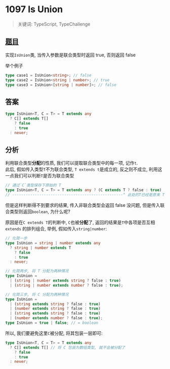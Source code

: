 # 1097 Is Union

> 关键词: TypeScript, TypeChallenge

## [题目](https://github.com/type-challenges/type-challenges/blob/master/questions/1097-medium-isunion/README.md)

实现`IsUnion`类, 当传入参数是联合类型时返回 true, 否则返回 false

举个例子

```ts
type case1 = IsUnion<string>; // false
type case2 = IsUnion<string | number>; // true
type case3 = IsUnion<[string | number]>; // false
```

## 答案

```ts
type IsUnion<T, C = T> = T extends any
  ? C[] extends T[]
    ? false
    : true
  : never;
```

## 分析

利用联合类型**分配**的性质, 我们可以提取联合类型中的每一项, 记作`t`.  
此后, 假如传入类型`T`不为联合类型, `T extends t`是成立的, 反之则不成立, 利用这一点我们可以判断`T`是否为联合类型

```ts
// 通过`C`类型保存下原始的 T
type IsUnion<T, C = T> = T extends any ? (C extends T ? false : true) : never;
// -------------------------------------------------^ 此处的T已经是原来 T 中的一项了
```

但是这样判断得不到要求的结果, 传入非联合类型会返回 false 没问题, 但是传入联合类型则返回`boolean`, 为什么呢?

原因是在`C extends T`的判断中, `C`也被**分配**了, 返回的结果是`T`中各项是否互相`extends`
的排列组合, 举例, 假如传入`string|number`:

```ts
// 化简一步
type IsUnion = string | number extends any
  ? string | number extends T
    ? false
    : true
  : never;

// 化简两步, 将 T 分配为两种情况
type IsUnion =
  | (string | number extends string ? false : true)
  | (string | number extends number ? false : true);

// 化简三步, 将 C 分配为两种情况
type IsUnion =
  | (string extends string ? false : true)
  | (number extends string ? false : true)
  | (string extends string ? false : true)
  | (number extends number ? false : true);
type IsUnion = true | false; // = boolean
```

所以, 我们要避免这里`C`被分配, 将其包装一层即可:

```ts
type IsUnion<T, C = T> = T extends any
  ? C[] extends T[] // 将 C 包装为数组类型, 就不会被分配了
    ? false
    : true
  : never;
```
